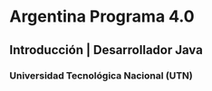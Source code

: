 
# Argentina Programa 4.0
## Introducción | Desarrollador Java
### Universidad Tecnológica Nacional (UTN)

